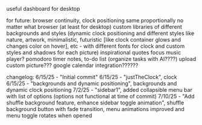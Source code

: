 useful dashboard for desktop

for future:
browser continuity, clock positioning same proportionally no matter what browser (at least for desktop)
custom libraries of different backgrounds and styles (dynamic clock positioning and different styles like nature, artwork, minimalistic, futuristic [like clock container glows and changes color on hover], etc - with different fonts for clock and custom styles and shadows for each picture)
inspirational quotes
focus music player?
pomodoro timer
notes, to-do list (organize tasks with AI????)
upload custom picture???
google calendar integration??????

changelog:
6/15/25 - "Initial commit"
6/15/25 - "justTheClock", clock 
6/15/25 - "backgrounds and dynamic positioning", backgrounds and dynamic clock positioning
7/2/25 - "sidebar1", added collapsible menu bar with list of options (options not functional at time of commit)
7/10/25 - "Add shuffle background feature, enhance sidebar toggle animation", shuffle background button with fade transition, menu animations improved and menu toggle rotates when opened
